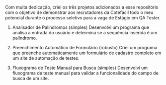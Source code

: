 Com muita dedicação, criei os três projetos adicionados a esse repositório com o objetivo de demonstrar aos recrutadores da Cotefácil todo o meu potencial durante o processo seletivo para a vaga de Estágio em QA Tester.

1. Analisador de Palíndromos (simples)
Desenvolvi um programa que analisa a entrada do usuário e determina se a sequência inserida é um palíndromo.

2. Preenchimento Automático de Formulário (robusto)
Criei um programa que preenche automaticamente um formulário de cadastro completo em um site de automação de testes.

3. Fluxograma de Teste Manual para Busca (simples)
Desenvolvi um fluxograma de teste manual para validar a funcionalidade do campo de busca de um site.
